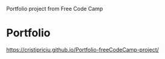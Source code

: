 Portfolio project from Free Code Camp

# Portfolio
https://cristipriciu.github.io/Portfolio-freeCodeCamp-project/
